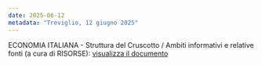```yaml
---
date: 2025-06-12
metadata: "Treviglio, 12 giugno 2025"
---
```


ECONOMIA ITALIANA - Struttura del Cruscotto / Ambiti informativi e relative fonti (a cura di RISORSE): <a href="/assets/2025-06-12-economia-italiana-struttura-cruscotto.pdf" target="_blank">visualizza il documento</a>
